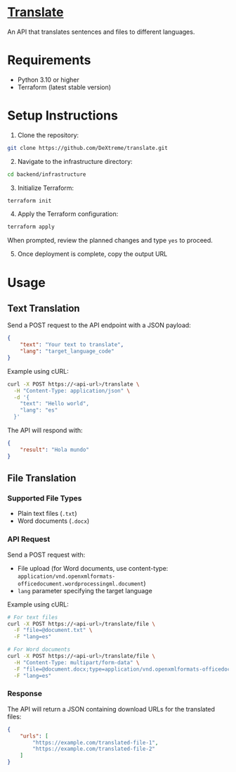 # [Translate](https://dev.to/__dbrown__/project-translate-architecture-2icg)
An API that translates sentences and files to different languages.


# Requirements
- Python 3.10 or higher
- Terraform (latest stable version)

# Setup Instructions

1. Clone the repository:
```bash
git clone https://github.com/DeXtreme/translate.git
```

2. Navigate to the infrastructure directory:
```bash
cd backend/infrastructure
```

3. Initialize Terraform:
```bash
terraform init
```

4. Apply the Terraform configuration:
```bash
terraform apply
```
When prompted, review the planned changes and type `yes` to proceed.

5. Once deployment is complete, copy the output URL


# Usage

## Text Translation

Send a POST request to the API endpoint with a JSON payload:

```json
{
    "text": "Your text to translate",
    "lang": "target_language_code"
}
```

Example using cURL:
```bash
curl -X POST https://<api-url>/translate \
  -H "Content-Type: application/json" \
  -d '{
    "text": "Hello world",
    "lang": "es"
  }'
```

The API will respond with:
```json
{
    "result": "Hola mundo"
}
```

## File Translation

### Supported File Types
- Plain text files (`.txt`)
- Word documents (`.docx`)

### API Request
Send a POST request with:
- File upload (for Word documents, use content-type: `application/vnd.openxmlformats-officedocument.wordprocessingml.document`)
- `lang` parameter specifying the target language

Example using cURL:
```bash
# For text files
curl -X POST https://<api-url>/translate/file \
  -F "file=@document.txt" \
  -F "lang=es"

# For Word documents
curl -X POST https://<api-url>/translate/file \
  -H "Content-Type: multipart/form-data" \
  -F "file=@document.docx;type=application/vnd.openxmlformats-officedocument.wordprocessingml.document" \
  -F "lang=es"
```

### Response
The API will return a JSON containing download URLs for the translated files:
```json
{
    "urls": [
        "https://example.com/translated-file-1",
        "https://example.com/translated-file-2"
    ]
}
```
